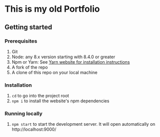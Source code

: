 # This is my old Portfolio

## Getting started

### Prerequisites

1. Git
1. Node: any 8.x version starting with 8.4.0 or greater
1. Npm or Yarn: See [Yarn website for installation instructions](https://yarnpkg.com/lang/en/docs/install/)
1. A fork of the repo
1. A clone of this repo on your local machine

### Installation

1. `cd` to go into the project root
2. `npm i` to install the website's npm dependencies

### Running locally

1. `npm start` to start the development server. It will open automatically on http://localhost:9000/
